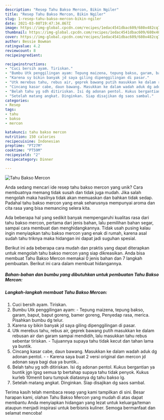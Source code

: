 ```yaml
---
description: "Resep Tahu Bakso Mercon, Bikin Ngiler"
title: "Resep Tahu Bakso Mercon, Bikin Ngiler"
slug: 1-resep-tahu-bakso-mercon-bikin-ngiler
date: 2021-03-08T19:47:34.867Z
image: https://img-global.cpcdn.com/recipes/1edac4541dbac609/680x482cq70/tahu-bakso-mercon-foto-resep-utama.jpg
thumbnail: https://img-global.cpcdn.com/recipes/1edac4541dbac609/680x482cq70/tahu-bakso-mercon-foto-resep-utama.jpg
cover: https://img-global.cpcdn.com/recipes/1edac4541dbac609/680x482cq70/tahu-bakso-mercon-foto-resep-utama.jpg
author: Bessie Bowman
ratingvalue: 4.2
reviewcount: 8
recipeingredient:

recipeinstructions:
- "Cuci bersih ayam. Tiriskan."
- "Bumbu Utk penggilingan ayam: Tepung maizena, tepung bakso, garam, baput, baput goreng, bamer goreng, Penyedap rasa, merica. Pisahkan bumbu dg telur."
- "Karena sy bikin banyak jd saya giling dipenggilingan di pasar."
- "Utk merebus tahu, rebus air, geprek bawang putih masukkan ke dalam rebusan air dan garam sampai mendidih, lalu masukkan tahu rebus sebentar tiriskan.  Tujuannya supaya tahu tidak kecut dan tahan lama ya buntik."
- "Cincang kasar cabe, daun bawang. Masukkan ke dalam wadah aduk dg adonan pentol.  Karena saya buat 2 versi original dan mercon jd adonan saya bagi dua ya buntik.."
- "Belah tahu yg sdh ditiriskan. Isi dg adonan pentol. Kukus bergantian ya buntik jgn lgsg semua tp bertahap supaya tahu tidak penyok. Kukus kurleb 10menit baru tumpuk diatasnya dg tahu bakso lg."
- "Setelah matang angkat. Dinginkan. Siap disajikan dg saos sambal."
categories:
- Resep
tags:
- tahu
- bakso
- mercon

katakunci: tahu bakso mercon 
nutrition: 150 calories
recipecuisine: Indonesian
preptime: "PT27M"
cooktime: "PT59M"
recipeyield: "2"
recipecategory: Dinner

---
```



![Tahu Bakso Mercon](https://img-global.cpcdn.com/recipes/1edac4541dbac609/680x482cq70/tahu-bakso-mercon-foto-resep-utama.jpg)

Anda sedang mencari ide resep tahu bakso mercon yang unik? Cara membuatnya memang tidak susah dan tidak juga mudah. Jika salah mengolah maka hasilnya tidak akan memuaskan dan bahkan tidak sedap. Padahal tahu bakso mercon yang enak seharusnya mempunyai aroma dan cita rasa yang bisa memancing selera kita.

Ada beberapa hal yang sedikit banyak mempengaruhi kualitas rasa dari tahu bakso mercon, pertama dari jenis bahan, lalu pemilihan bahan segar, sampai cara membuat dan menghidangkannya. Tidak usah pusing kalau ingin menyiapkan tahu bakso mercon yang enak di rumah, karena asal sudah tahu triknya maka hidangan ini dapat jadi suguhan spesial.




Berikut ini ada beberapa cara mudah dan praktis yang dapat diterapkan untuk mengolah tahu bakso mercon yang siap dikreasikan. Anda bisa membuat Tahu Bakso Mercon memakai 0 jenis bahan dan 7 langkah pembuatan. Berikut ini cara dalam membuat hidangannya.

<!--inarticleads1-->

##### Bahan-bahan dan bumbu yang dibutuhkan untuk pembuatan Tahu Bakso Mercon:





<!--inarticleads2-->

##### Langkah-langkah membuat Tahu Bakso Mercon:

1. Cuci bersih ayam. Tiriskan.
1. Bumbu Utk penggilingan ayam: - Tepung maizena, tepung bakso, garam, baput, baput goreng, bamer goreng, Penyedap rasa, merica. Pisahkan bumbu dg telur.
1. Karena sy bikin banyak jd saya giling dipenggilingan di pasar.
1. Utk merebus tahu, rebus air, geprek bawang putih masukkan ke dalam rebusan air dan garam sampai mendidih, lalu masukkan tahu rebus sebentar tiriskan.  - Tujuannya supaya tahu tidak kecut dan tahan lama ya buntik.
1. Cincang kasar cabe, daun bawang. Masukkan ke dalam wadah aduk dg adonan pentol. -  - Karena saya buat 2 versi original dan mercon jd adonan saya bagi dua ya buntik..
1. Belah tahu yg sdh ditiriskan. Isi dg adonan pentol. Kukus bergantian ya buntik jgn lgsg semua tp bertahap supaya tahu tidak penyok. Kukus kurleb 10menit baru tumpuk diatasnya dg tahu bakso lg.
1. Setelah matang angkat. Dinginkan. Siap disajikan dg saos sambal.




Terima kasih telah membaca resep yang kami tampilkan di sini. Besar harapan kami, olahan Tahu Bakso Mercon yang mudah di atas dapat membantu Anda menyiapkan hidangan yang lezat untuk keluarga/teman ataupun menjadi inspirasi untuk berbisnis kuliner. Semoga bermanfaat dan selamat mencoba!
